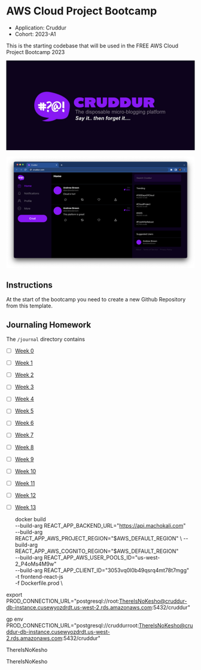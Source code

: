 # AWS Cloud Project Bootcamp

- Application: Cruddur
- Cohort: 2023-A1

This is the starting codebase that will be used in the FREE AWS Cloud Project Bootcamp 2023

![Cruddur Graphic](_docs/assets/cruddur-banner.jpg)

![Cruddur Screenshot](_docs/assets/cruddur-screenshot.png)

## Instructions

At the start of the bootcamp you need to create a new Github Repository from this template.

## Journaling Homework

The `/journal` directory contains

- [ ] [Week 0](journal/week0.md)
- [ ] [Week 1](journal/week1.md)
- [ ] [Week 2](journal/week2.md)
- [ ] [Week 3](journal/week3.md)
- [ ] [Week 4](journal/week4.md)
- [ ] [Week 5](journal/week5.md)
- [ ] [Week 6](journal/week6.md)
- [ ] [Week 7](journal/week7.md)
- [ ] [Week 8](journal/week8.md)
- [ ] [Week 9](journal/week9.md)
- [ ] [Week 10](journal/week10.md)
- [ ] [Week 11](journal/week11.md)
- [ ] [Week 12](journal/week12.md)
- [ ] [Week 13](journal/week13.md)



  docker build \
--build-arg REACT_APP_BACKEND_URL="https://api.machokali.com" \
--build-arg REACT_APP_AWS_PROJECT_REGION="$AWS_DEFAULT_REGION" \
--build-arg REACT_APP_AWS_COGNITO_REGION="$AWS_DEFAULT_REGION" \
--build-arg REACT_APP_AWS_USER_POOLS_ID="us-west-2_P4oMs4M9w" \
--build-arg REACT_APP_CLIENT_ID="3053vq0l0b49qsrq4mt78t7mgg" \
-t frontend-react-js \
-f Dockerfile.prod \



export PROD_CONNECTION_URL="postgresql://root:ThereIsNoKesho@cruddur-db-instance.cusewyozdrdt.us-west-2.rds.amazonaws.com:5432/cruddur"

gp env PROD_CONNECTION_URL="postgresql://cruddurroot:ThereIsNoKesho@cruddur-db-instance.cusewyozdrdt.us-west-2.rds.amazonaws.com:5432/cruddur"

ThereIsNoKesho

ThereIsNoKesho